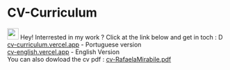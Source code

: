 # CV-Curriculum
<img src="https://user-images.githubusercontent.com/42378118/110234147-e3259600-7f4e-11eb-95be-0c4047144dea.gif" width="26"> Hey! Interrested in my work ? Click at the link below and get in toch : D
</br>
[cv-curriculum.vercel.app](https://cv-curriculum-rafaelamirabile.vercel.app/) - Portuguese version
</br>
[cv-english.vercel.app](https://cv-english.vercel.app/) - English Version
</br>
You can also dowload the cv pdf : 
[cv-RafaelaMirabile.pdf](https://github.com/RafaelaMirabile/CV-Curriculum/files/9956586/cv-RafaelaMirabile.pdf)
